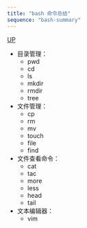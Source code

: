 ```yaml
---
title: "bash 命令总结"
sequence: "bash-summary"
---
```


[UP](/linux.html)


- 目录管理：
    - pwd
    - cd
    - ls
    - mkdir
    - rmdir
    - tree
- 文件管理：
    - cp
    - rm
    - mv
    - touch
    - file
    - find
- 文件查看命令：
    - cat
    - tac
    - more
    - less
    - head
    - tail
- 文本编辑器：
    - vim
